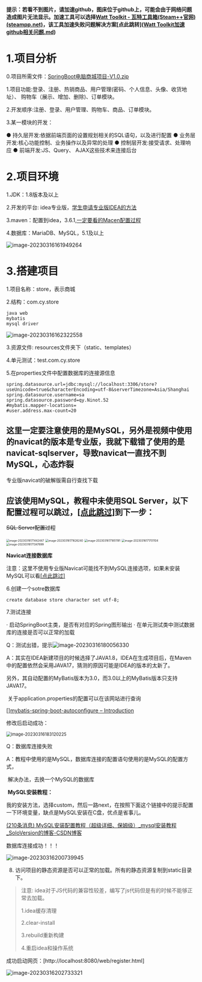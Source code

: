 **提示：若看不到图片，请加速github，图床位于github上，可能会由于网络问题造成图片无法显示。加速工具可以选择[Watt Toolkit - 瓦特工具箱(Steam++官网) (steampp.net)](https://steampp.net/)，该工具加速失败问题解决方案[点此跳转]([Watt Toolkit加速github相关问题.md](https://github.com/Ninot1Quyi/SpringBoot-notebook/blob/main/Watt%20Toolkit%E5%8A%A0%E9%80%9Fgithub%E7%9B%B8%E5%85%B3%E9%97%AE%E9%A2%98.md))**

# 1.项目分析

0.项目所需文件：[SpringBoot电脑商城项目-V1.0.zip](https://pan.baidu.com/s/1_UGT8SjW19UWCaazCMs0Fg?pwd=ndhx )

1.项目功能:登录、注册、热销商品、用户管理(密码、个人信息、头像、收货地址）、 购物车（展示、增加、删除)、订单模块。

2.开发顺序:注册、登录、用户管理、购物车、商品、订单模块。

3.某一模块的开发：

● 持久层开发:依据前端页面的设置规划相关的SQL语句，以及进行配置
● 业务层开发:核心功能控制、业务操作以及异常的处理
● 控制层开发:接受请求、处理响应
● 前端开发:JS、Query、 AJAX这些技术来连接后台

# 2.项目环境

1.JDK：1.8版本及以上

2.开发的平台: idea专业版，[学生申请专业版IDEA的方法](HFUT学生申请专业版IDEA步骤.md)

3.maven：配置到idea，3.6.1,[一定要看的Macen配置过程](Maven使用和配置.md)

4.数据库：MariaDB、MySQL，5.1及以上

![image-20230316161949264](https://raw.githubusercontent.com/Ninot1Quyi/Typora-s-picture/master/img/image-20230316161949264.png)

# 3.搭建项目

1.项目名称：store，表示商城

2.结构：com.cy.store

```
java web
mybatis
mysql driver
```

![image-20230316162322558](https://raw.githubusercontent.com/Ninot1Quyi/Typora-s-picture/master/img/image-20230316162322558.png)

3.资源文件: resources文件夹下（static、templates）

4.单元测试：test.com.cy.store

5.在properties文件中配置数据库的连接源信息

```properties
spring.datasource.url=jdbc:mysql://localhost:3306/store? useUnicode=true&characterEncoding=utf-8&serverTimezone=Asia/Shanghai
spring.datasource.username=sa
spring.datasource.password=qy.Ninot.52
#mybatis.mapper-locations=
#user.address.max-count=20
```

## **这里一定要注意使用的是MySQL，另外是视频中使用的navicat的版本是专业版，我就下载错了使用的是navicat-sqlserver，导致navicat一直找不到MySQL，心态炸裂**

专业版navicat的破解版需自行查找下载

## **应该使用MySQL，教程中未使用SQL Server，以下配置过程可以跳过，<a href="#3.6">[点此跳过]</a>到下一步：**

~~SQL Server配置过程~~

<img src="https://raw.githubusercontent.com/Ninot1Quyi/Typora-s-picture/master/img/image-20230316171626240.png" alt="image-20230316171442447" style="zoom:50%;" />

<img src="https://raw.githubusercontent.com/Ninot1Quyi/Typora-s-picture/master/img/image-20230316171347699.png" alt="image-20230316171626240" style="zoom:50%;" />

<img src="https://raw.githubusercontent.com/Ninot1Quyi/Typora-s-picture/master/img/image-20230316171442447.png" alt="image-20230316171851191" style="zoom:50%;" />

<img src="https://raw.githubusercontent.com/Ninot1Quyi/Typora-s-picture/master/img/image-20230316171701104.png" alt="image-20230316171701104" style="zoom:50%;" />



<img src="https://raw.githubusercontent.com/Ninot1Quyi/Typora-s-picture/master/img/image-20230316180056330.png" alt="image-20230316171347699" style="zoom:50%;" />

**<span name = "3.6">Navicat连接数据库</span>**   

注意：这里不使用专业版Navicat可能找不到MySQL连接选项，如果未安装MySQL可以看<a href="#3.7A">[点此跳过]</a>

6.创建一个sotre数据库

```mysql
create database store character set utf-8;
```

7.测试连接

· 启动SpringBoot主类，是否有对应的Spring图形输出
· 在单元测试类中测试数据库的连接是否可以正常的加载

Q：测试出错，提示![image-20230316180056330](https://raw.githubusercontent.com/Ninot1Quyi/Typora-s-picture/master/img/image-20230316171851191.png)

A：其实在IDEA新建项目的时候选择了JAVA1.8，IDEA在生成项目后，在Maven中的配置依然会采用JAVA17，猜测的原因可能是IDEA的版本的太新了。

​	另外，其自动配置的MyBatis版本为3.0，而3.0以上的MyBatis版本只支持JAVA17。

​	关于application.properties的配置可以在该网站进行查询

[][mybatis-spring-boot-autoconfigure – Introduction](http://mybatis.org/spring-boot-starter/mybatis-spring-boot-autoconfigure/index.html)

修改后启动成功：

<img src="https://raw.githubusercontent.com/Ninot1Quyi/Typora-s-picture/master/img/image-20230316200739945.png" alt="image-20230316183120225" style="zoom:80%;" />

Q：数据库连接失败

A：教程中使用的是MySQL，数据库连接的配置语句使用的是MySQL的配置方式，

​	  解决办法，去换一个MySQL的数据库

​	**<span name = "3.7A">MySQL安装教程：</span>**   

​	我的安装方法，选择custom，然后一路next，在按照下面这个链接中的提示配置一下环境变量，缺点是MySQL安装在C盘，优点是省事儿。

[(210条消息) MySQL安装配置教程（超级详细、保姆级）_mysql安装教程_SoloVersion的博客-CSDN博客](https://blog.csdn.net/SoloVersion/article/details/123760428)

数据库连接成功！！！

![image-20230316200739945](https://raw.githubusercontent.com/Ninot1Quyi/Typora-s-picture/master/img/image-20230316183120225.png)

8. 访问项目的静态资源是否可以正常的加载。所有的静态资源复制到static目录下。

> 注意: idea对于JS代码的兼容性较差，编写了js代码但是有的时候不能够正常去加载。
>
> 1.idea缓存清理
>
> 2.clear-install
>
> 3.rebuild重新构建
>
> 4.重启idea和操作系统

成功启动网页：[http://localhost:8080/web/register.html]

![image-20230316202733321](https://raw.githubusercontent.com/Ninot1Quyi/Typora-s-picture/master/img/image-20230316202733321.png)
